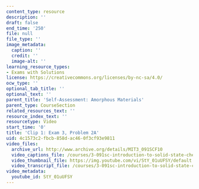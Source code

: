 ```yaml
---
content_type: resource
description: ''
draft: false
end_time: '250'
file: null
file_type: ''
image_metadata:
  caption: ''
  credit: ''
  image-alt: ''
learning_resource_types:
- Exams with Solutions
license: https://creativecommons.org/licenses/by-nc-sa/4.0/
ocw_type: ''
optional_tab_title: ''
optional_text: ''
parent_title: 'Self-Assessment: Amorphous Materials'
parent_type: CourseSection
related_resources_text: ''
resource_index_text: ''
resourcetype: Video
start_time: '0'
title: 'Clip 1: Exam 3, Problem 2A'
uid: 4c1573c2-fbcb-858d-ac46-0f3cf93e9811
video_files:
  archive_url: http://www.archive.org/details/MIT3_091SCF10
  video_captions_file: /courses/3-091sc-introduction-to-solid-state-chemistry-fall-2010/03dc953977ca5730a17f64fbf1f66155_StY_01uUFSY.vtt
  video_thumbnail_file: https://img.youtube.com/vi/StY_01uUFSY/default.jpg
  video_transcript_file: /courses/3-091sc-introduction-to-solid-state-chemistry-fall-2010/26e7af005c4c20687ee88f890b538e4e_StY_01uUFSY.pdf
video_metadata:
  youtube_id: StY_01uUFSY
---
```

